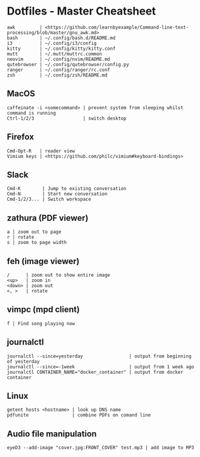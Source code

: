 # Dotfiles - Master Cheatsheet

    awk         | <https://github.com/learnbyexample/Command-line-text-processing/blob/master/gnu_awk.md>
    bash        | ~/.config/bash.d/README.md
    i3          | ~/.config/i3/config
    kitty       | ~/.config/kitty/kitty.conf
    mutt        | ~/.mutt/muttrc.common
    neovim      | ~/.config/nvim/README.md
    qutebrowser | ~/.config/qutebrowser/config.py
    ranger      | ~/.config/ranger/rc.conf
    zsh         | ~/.config/zsh/README.md

## MacOS

    caffeinate -i <somecommand> | prevent system from sleeping whilst command is running
    Ctrl-1/2/3                  | switch desktop

## Firefox

    Cmd-Opt-R   | reader view
    Vimium keys | <https://github.com/philc/vimium#keyboard-bindings>

## Slack

    Cmd-K        | Jump to existing conversation
    Cmd-N        | Start new conversation
    Cmd-1/2/3... | Switch workspace

## zathura (PDF viewer)

    a | zoom out to page
    r | rotate
    s | zoom to page width

## feh (image viewer)

    /      | zoom out to show entire image
    <up>   | zoom in
    <down> | zoom out
    <, >   | rotate

## vimpc (mpd client)

    f | Find song playing now

## journalctl

    journalctl --since=yesterday                 | output from beginning of yesterday
    journalctl --since=-1week                    | output from 1 week ago
    journalctl CONTAINER_NAME="docker_container" | output from docker container

## Linux

    getent hosts <hostname> | look up DNS name
    pdfunite                | combine PDFs on comand line

## Audio file manipulation

    eyeD3 --add-image "cover.jpg:FRONT_COVER" test.mp3 | add image to MP3

<!-- vim: set nospell: -->
